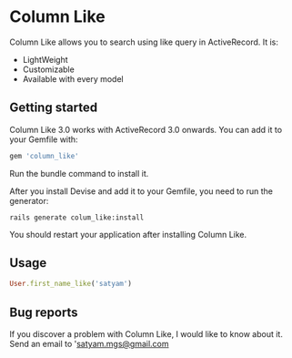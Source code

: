 # Column Like

Column Like allows you to search using like query in ActiveRecord. It is:

* LightWeight
* Customizable
* Available with every model

## Getting started

Column Like 3.0 works with ActiveRecord 3.0 onwards. You can add it to your Gemfile with:

```ruby
gem 'column_like'
```

Run the bundle command to install it.

After you install Devise and add it to your Gemfile, you need to run the generator:

```console
rails generate colum_like:install
```

You should restart your application after installing Column Like.

## Usage

```ruby
User.first_name_like('satyam')
```

## Bug reports

If you discover a problem with Column Like, I would like to know about it. Send an email to 'satyam.mgs@gmail.com